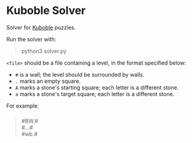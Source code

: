 # Kuboble Solver

Solver for [Kuboble](https://kuboble.com/) puzzles.

Run the solver with:

> python3 solver.py <file>

`<file>` should be a file containing a level, in the format specified below:
- `#` is a wall; the level should be surrounded by walls.
- `.` marks an empty square.
- `A` marks a stone's starting square; each letter is a different stone.
- `a` marks a stone's target square; each letter is a different stone.

For example:

> #####  
> #BW.#  
> #...#  
> #wb.#  
> #####  